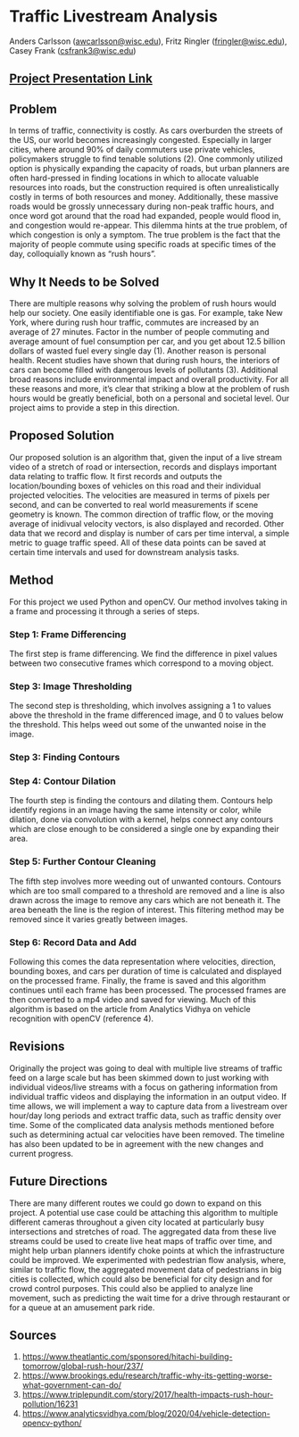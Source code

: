 # Traffic Livestream Analysis
Anders Carlsson (awcarlsson@wisc.edu), Fritz Ringler (fringler@wisc.edu), 
Casey Frank (csfrank3@wisc.edu)

## [Project Presentation Link](https://www.youtube.com/watch?v=UsxhjWs2Cbw)
## Problem
  In terms of traffic, connectivity is costly. As cars overburden the streets of the US, our world becomes increasingly congested. Especially in larger cities, where around 90% of daily commuters use private vehicles, policymakers struggle to find tenable solutions (2). One commonly utilized option is physically expanding the capacity of roads, but urban planners are often hard-pressed in finding locations in which to allocate valuable resources into roads, but the construction required is often unrealistically costly in terms of both resources and money. Additionally, these massive roads would be grossly unnecessary during non-peak traffic hours, and once word got around that the road had expanded, people would flood in, and congestion would re-appear. This dilemma hints at the true problem, of which congestion is only a symptom. The true problem is the fact that the majority of people commute using specific roads at specific times of the day, colloquially known as “rush hours”.
## Why It Needs to be Solved
  There are multiple reasons why solving the problem of rush hours would help our society. One easily identifiable one is gas. For example, take New York, where during rush hour traffic, commutes are increased by an average of 27 minutes. Factor in the number of people commuting and average amount of fuel consumption per car, and you get about 12.5 billion dollars of wasted fuel every single day (1). Another reason is personal health. Recent studies have shown that during rush hours, the interiors of cars can become filled with dangerous levels of pollutants (3). Additional broad reasons include environmental impact and overall productivity. For all these reasons and more, it’s clear that striking a blow at the problem of rush hours would be greatly beneficial, both on a personal and societal level. Our project aims to provide a step in this direction.
## Proposed Solution
  Our proposed solution is an algorithm that, given the input of a live stream video of a stretch of road or intersection, records and displays important data relating to traffic flow. It first records and outputs the location/bounding boxes of vehicles on this road and their individual projected velocities. The velocities are measured in terms of pixels per second, and can be converted to real world measurements if scene geometry is known. The common direction of traffic flow, or the moving average of inidivual velocity vectors, is also displayed and recorded. Other data that we record and display is number of cars per time interval, a simple metric to guage traffic speed. All of these data points can be saved at certain time intervals and used for downstream analysis tasks.
## Method
  For this project we used Python and openCV. Our method involves taking in a frame and processing it through a series of steps.
  
### Step 1: Frame Differencing
  The first step is frame differencing. We find the difference in pixel values between two consecutive frames which correspond to a moving object.

### Step 3: Image Thresholding
  The second step is thresholding, which involves assigning a 1 to values above the threshold in the frame differenced image, and 0 to values below the threshold.  This helps weed out some of the unwanted noise in the image.  
  
### Step 3: Finding Contours
  

### Step 4: Contour Dilation
  The fourth step is finding the contours and dilating them.  Contours help identify regions in an image having the same intensity or color, while dilation, done via convolution with a kernel, helps connect any contours which are close enough to be considered a single one by expanding their area.

### Step 5: Further Contour Cleaning
  The fifth step involves more weeding out of unwanted contours. Contours which are too small compared to a threshold are removed and a line is also drawn across the image to remove any cars which are not beneath it.  The area beneath the line is the region of interest.  This filtering method may be removed since it varies greatly between images. 
  
### Step 6: Record Data and Add 
  Following this comes the data representation where velocities, direction, bounding boxes, and cars per duration of time is calculated and displayed on the processed frame.  Finally, the frame is saved and this algorithm continues until each frame has been processed.  The processed frames are then converted to a mp4 video and saved for viewing.
  Much of this algorithm is based on the article from Analytics Vidhya on vehicle recognition with openCV (reference 4).

## Revisions
  Originally the project was going to deal with multiple live streams of traffic feed on a large scale but has been skimmed down to just working with individual videos/live streams with a focus on gathering information from individual traffic videos and displaying the information in an output video.  If time allows, we will implement a way to capture data from a livestream over hour/day long periods and extract traffic data, such as traffic density over time. Some of the complicated data analysis methods mentioned before such as determining actual car velocities have been removed. The timeline has also been updated to be in agreement with the new changes and current progress.

## Future Directions
  There are many different routes we could go down to expand on this project. A potential use case could be attaching this algorithm to multiple different cameras throughout a given city located at particularly busy intersections and stretches of road. The aggregated data from these live streams could be used to create live heat maps of traffic over time, and might help urban planners identify choke points at which the infrastructure could be improved. We experimented with pedestrian flow analysis, where, similar to traffic flow, the aggregated movement data of pedestrians in big cities is collected, which could also be beneficial for city design and for crowd control purposes. This could also be applied to analyze line movement, such as predicting the wait time for a drive through restaurant or for a queue at an amusement park ride.

## Sources
1. https://www.theatlantic.com/sponsored/hitachi-building-tomorrow/global-rush-hour/237/
2. https://www.brookings.edu/research/traffic-why-its-getting-worse-what-government-can-do/
3. https://www.triplepundit.com/story/2017/health-impacts-rush-hour-pollution/16231
4. https://www.analyticsvidhya.com/blog/2020/04/vehicle-detection-opencv-python/
